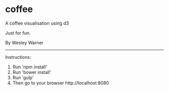 # coffee
A coffee visualisation using d3

Just for fun.

By Wesley Warner

***************************************

Instructions:

1. Run 'npm install'
2. Run 'bower install'
3. Run 'gulp'
4. Then go to your browser http://localhost:8080